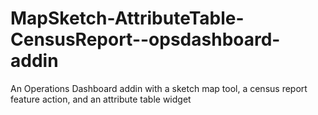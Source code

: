 MapSketch-AttributeTable-CensusReport--opsdashboard-addin
=========================================================

An Operations Dashboard addin with a sketch map tool, a census report feature action, and an attribute table widget

